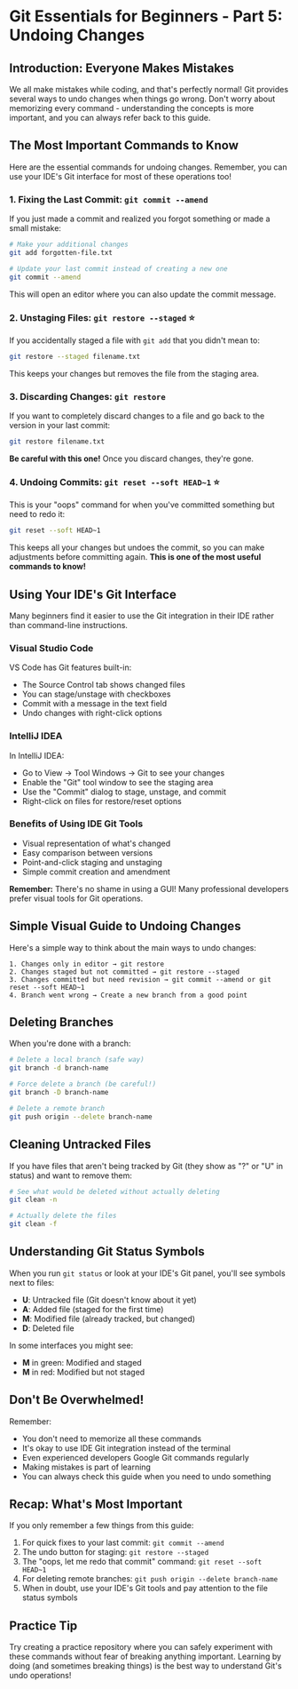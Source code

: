 # Git Essentials for Beginners - Part 5: Undoing Changes

## Introduction: Everyone Makes Mistakes

We all make mistakes while coding, and that's perfectly normal! Git provides several ways to undo changes when things go wrong. Don't worry about memorizing every command - understanding the concepts is more important, and you can always refer back to this guide.

## The Most Important Commands to Know

Here are the essential commands for undoing changes. Remember, you can use your IDE's Git interface for most of these operations too!

### 1. Fixing the Last Commit: `git commit --amend`

If you just made a commit and realized you forgot something or made a small mistake:

```bash
# Make your additional changes
git add forgotten-file.txt

# Update your last commit instead of creating a new one
git commit --amend
```

This will open an editor where you can also update the commit message.

### 2. Unstaging Files: `git restore --staged` ⭐

If you accidentally staged a file with `git add` that you didn't mean to:

```bash
git restore --staged filename.txt
```

This keeps your changes but removes the file from the staging area.

### 3. Discarding Changes: `git restore`

If you want to completely discard changes to a file and go back to the version in your last commit:

```bash
git restore filename.txt
```

**Be careful with this one!** Once you discard changes, they're gone.

### 4. Undoing Commits: `git reset --soft HEAD~1` ⭐

This is your "oops" command for when you've committed something but need to redo it:

```bash
git reset --soft HEAD~1
```

This keeps all your changes but undoes the commit, so you can make adjustments before committing again. **This is one of the most useful commands to know!**

## Using Your IDE's Git Interface

Many beginners find it easier to use the Git integration in their IDE rather than command-line instructions.

### Visual Studio Code

VS Code has Git features built-in:

- The Source Control tab shows changed files
- You can stage/unstage with checkboxes
- Commit with a message in the text field
- Undo changes with right-click options

### IntelliJ IDEA

In IntelliJ IDEA:

- Go to View → Tool Windows → Git to see your changes
- Enable the "Git" tool window to see the staging area
- Use the "Commit" dialog to stage, unstage, and commit
- Right-click on files for restore/reset options

### Benefits of Using IDE Git Tools

- Visual representation of what's changed
- Easy comparison between versions
- Point-and-click staging and unstaging
- Simple commit creation and amendment

**Remember:** There's no shame in using a GUI! Many professional developers prefer visual tools for Git operations.

## Simple Visual Guide to Undoing Changes

Here's a simple way to think about the main ways to undo changes:

```
1. Changes only in editor → git restore
2. Changes staged but not committed → git restore --staged
3. Changes committed but need revision → git commit --amend or git reset --soft HEAD~1
4. Branch went wrong → Create a new branch from a good point
```

## Deleting Branches

When you're done with a branch:

```bash
# Delete a local branch (safe way)
git branch -d branch-name

# Force delete a branch (be careful!)
git branch -D branch-name

# Delete a remote branch
git push origin --delete branch-name
```

## Cleaning Untracked Files

If you have files that aren't being tracked by Git (they show as "?" or "U" in status) and want to remove them:

```bash
# See what would be deleted without actually deleting
git clean -n

# Actually delete the files
git clean -f
```

## Understanding Git Status Symbols

When you run `git status` or look at your IDE's Git panel, you'll see symbols next to files:

- **U**: Untracked file (Git doesn't know about it yet)
- **A**: Added file (staged for the first time)
- **M**: Modified file (already tracked, but changed)
- **D**: Deleted file

In some interfaces you might see:

- **M** in green: Modified and staged
- **M** in red: Modified but not staged

## Don't Be Overwhelmed!

Remember:

- You don't need to memorize all these commands
- It's okay to use IDE Git integration instead of the terminal
- Even experienced developers Google Git commands regularly
- Making mistakes is part of learning
- You can always check this guide when you need to undo something

## Recap: What's Most Important

If you only remember a few things from this guide:

1. For quick fixes to your last commit: `git commit --amend`
2. The undo button for staging: `git restore --staged`
3. The "oops, let me redo that commit" command: `git reset --soft HEAD~1`
4. For deleting remote branches: `git push origin --delete branch-name`
5. When in doubt, use your IDE's Git tools and pay attention to the file status symbols

## Practice Tip

Try creating a practice repository where you can safely experiment with these commands without fear of breaking anything important. Learning by doing (and sometimes breaking things) is the best way to understand Git's undo operations!
